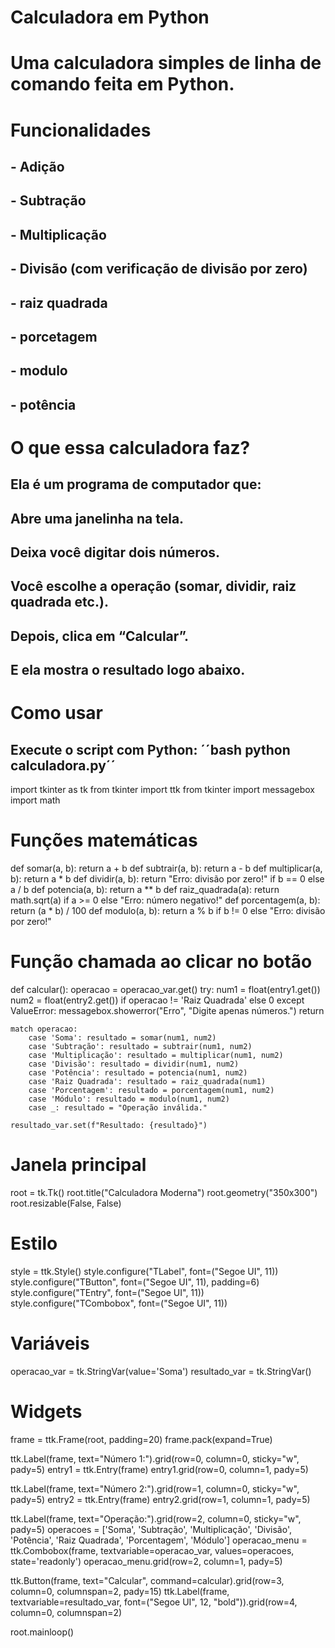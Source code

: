 # Calculadora em Python
# Uma calculadora simples de linha de comando feita em Python.
# Funcionalidades
## - Adição
## - Subtração
## - Multiplicação
## - Divisão (com verificação de divisão por zero)
## - raiz quadrada
## - porcetagem 
## - modulo 
## - potência
# O que essa calculadora faz?
## Ela é um programa de computador que:

## Abre uma janelinha na tela.

## Deixa você digitar dois números.

## Você escolhe a operação (somar, dividir, raiz quadrada etc.).

## Depois, clica em “Calcular”.

## E ela mostra o resultado logo abaixo.

# Como usar
## Execute o script com Python: ´´bash python calculadora.py´´
import tkinter as tk
from tkinter import ttk
from tkinter import messagebox
import math

# Funções matemáticas
def somar(a, b): return a + b
def subtrair(a, b): return a - b
def multiplicar(a, b): return a * b
def dividir(a, b): return "Erro: divisão por zero!" if b == 0 else a / b
def potencia(a, b): return a ** b
def raiz_quadrada(a): return math.sqrt(a) if a >= 0 else "Erro: número negativo!"
def porcentagem(a, b): return (a * b) / 100
def modulo(a, b): return a % b if b != 0 else "Erro: divisão por zero!"

# Função chamada ao clicar no botão
def calcular():
    operacao = operacao_var.get()
    try:
        num1 = float(entry1.get())
        num2 = float(entry2.get()) if operacao != 'Raiz Quadrada' else 0
    except ValueError:
        messagebox.showerror("Erro", "Digite apenas números.")
        return

    match operacao:
        case 'Soma': resultado = somar(num1, num2)
        case 'Subtração': resultado = subtrair(num1, num2)
        case 'Multiplicação': resultado = multiplicar(num1, num2)
        case 'Divisão': resultado = dividir(num1, num2)
        case 'Potência': resultado = potencia(num1, num2)
        case 'Raiz Quadrada': resultado = raiz_quadrada(num1)
        case 'Porcentagem': resultado = porcentagem(num1, num2)
        case 'Módulo': resultado = modulo(num1, num2)
        case _: resultado = "Operação inválida."

    resultado_var.set(f"Resultado: {resultado}")

# Janela principal
root = tk.Tk()
root.title("Calculadora Moderna")
root.geometry("350x300")
root.resizable(False, False)

# Estilo
style = ttk.Style()
style.configure("TLabel", font=("Segoe UI", 11))
style.configure("TButton", font=("Segoe UI", 11), padding=6)
style.configure("TEntry", font=("Segoe UI", 11))
style.configure("TCombobox", font=("Segoe UI", 11))

# Variáveis
operacao_var = tk.StringVar(value='Soma')
resultado_var = tk.StringVar()

# Widgets
frame = ttk.Frame(root, padding=20)
frame.pack(expand=True)

ttk.Label(frame, text="Número 1:").grid(row=0, column=0, sticky="w", pady=5)
entry1 = ttk.Entry(frame)
entry1.grid(row=0, column=1, pady=5)

ttk.Label(frame, text="Número 2:").grid(row=1, column=0, sticky="w", pady=5)
entry2 = ttk.Entry(frame)
entry2.grid(row=1, column=1, pady=5)

ttk.Label(frame, text="Operação:").grid(row=2, column=0, sticky="w", pady=5)
operacoes = ['Soma', 'Subtração', 'Multiplicação', 'Divisão', 'Potência', 'Raiz Quadrada', 'Porcentagem', 'Módulo']
operacao_menu = ttk.Combobox(frame, textvariable=operacao_var, values=operacoes, state='readonly')
operacao_menu.grid(row=2, column=1, pady=5)

ttk.Button(frame, text="Calcular", command=calcular).grid(row=3, column=0, columnspan=2, pady=15)
ttk.Label(frame, textvariable=resultado_var, font=("Segoe UI", 12, "bold")).grid(row=4, column=0, columnspan=2)

root.mainloop()

